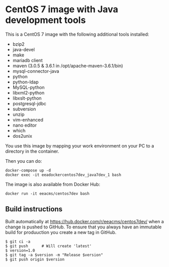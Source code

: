 CentOS 7 image with Java development tools
==========================================

This is a CentOS 7 image with the following additional tools installed:
- bzip2
- java-devel
- make
- mariadb client
- maven (3.0.5 & 3.6.1 in /opt/apache-maven-3.6.1/bin)
- mysql-connector-java
- python
- python-ldap
- MySQL-python
- libxml2-python
- libxslt-python
- postgresql-jdbc
- subversion
- unzip
- vim-enhanced
- nano editor
- which
- dos2unix

You use this image by mapping your work environment on your PC to a directory in the container.

Then you can do:
```
docker-compose up -d
docker exec -it eeadockercentos7dev_java7dev_1 bash
```

The image is also available from Docker Hub:
```
docker run -it eeacms/centos7dev bash
```

Build instructions
------------------

Built automatically at https://hub.docker.com/r/eeacms/centos7dev/ when a change is
pushed to GitHub. To ensure that you always have an immutable build for produuction
you create a new tag in GitHub.

    $ git ci -a
    $ git push      # Will create 'latest'
    $ version=1.0
    $ git tag -a $version -m "Release $version"
    $ git push origin $version

